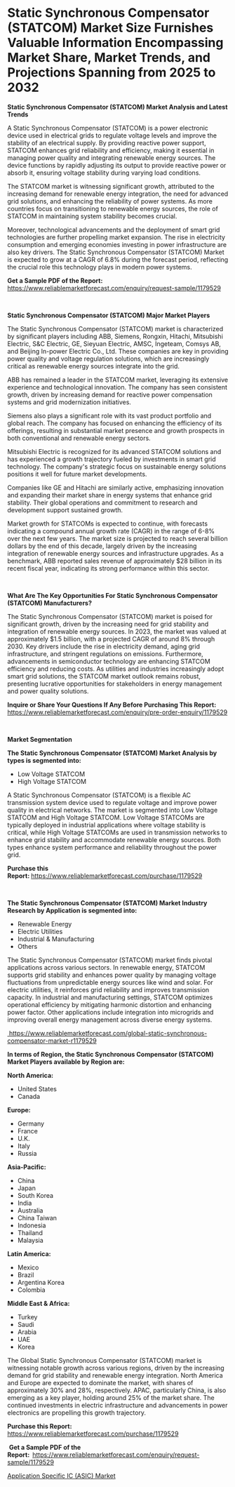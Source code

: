 <p><h1>Static Synchronous Compensator (STATCOM) Market Size Furnishes Valuable Information Encompassing Market Share, Market Trends, and Projections Spanning from 2025 to 2032</h1></p><p><strong>Static Synchronous Compensator (STATCOM) Market Analysis and Latest Trends</strong></p>
<p><p>A Static Synchronous Compensator (STATCOM) is a power electronic device used in electrical grids to regulate voltage levels and improve the stability of an electrical supply. By providing reactive power support, STATCOM enhances grid reliability and efficiency, making it essential in managing power quality and integrating renewable energy sources. The device functions by rapidly adjusting its output to provide reactive power or absorb it, ensuring voltage stability during varying load conditions.</p><p>The STATCOM market is witnessing significant growth, attributed to the increasing demand for renewable energy integration, the need for advanced grid solutions, and enhancing the reliability of power systems. As more countries focus on transitioning to renewable energy sources, the role of STATCOM in maintaining system stability becomes crucial. </p><p>Moreover, technological advancements and the deployment of smart grid technologies are further propelling market expansion. The rise in electricity consumption and emerging economies investing in power infrastructure are also key drivers. The Static Synchronous Compensator (STATCOM) Market is expected to grow at a CAGR of 6.8% during the forecast period, reflecting the crucial role this technology plays in modern power systems.</p></p>
<p><strong>Get a Sample PDF of the Report:&nbsp;</strong> <a href="https://www.reliablemarketforecast.com/enquiry/request-sample/1179529?utm_campaign=1102&utm_medium=2&utm_source=Github&utm_content=ia&utm_term=13022025&utm_id=static-synchronous-compensator-statcom">https://www.reliablemarketforecast.com/enquiry/request-sample/1179529</a></p>
<p>&nbsp;</p>
<p><strong>Static Synchronous Compensator (STATCOM) Major Market Players</strong></p>
<p><p>The Static Synchronous Compensator (STATCOM) market is characterized by significant players including ABB, Siemens, Rongxin, Hitachi, Mitsubishi Electric, S&C Electric, GE, Sieyuan Electric, AMSC, Ingeteam, Comsys AB, and Beijing In-power Electric Co., Ltd. These companies are key in providing power quality and voltage regulation solutions, which are increasingly critical as renewable energy sources integrate into the grid.</p><p>ABB has remained a leader in the STATCOM market, leveraging its extensive experience and technological innovation. The company has seen consistent growth, driven by increasing demand for reactive power compensation systems and grid modernization initiatives. </p><p>Siemens also plays a significant role with its vast product portfolio and global reach. The company has focused on enhancing the efficiency of its offerings, resulting in substantial market presence and growth prospects in both conventional and renewable energy sectors.</p><p>Mitsubishi Electric is recognized for its advanced STATCOM solutions and has experienced a growth trajectory fueled by investments in smart grid technology. The company's strategic focus on sustainable energy solutions positions it well for future market developments.</p><p>Companies like GE and Hitachi are similarly active, emphasizing innovation and expanding their market share in energy systems that enhance grid stability. Their global operations and commitment to research and development support sustained growth.</p><p>Market growth for STATCOMs is expected to continue, with forecasts indicating a compound annual growth rate (CAGR) in the range of 6-8% over the next few years. The market size is projected to reach several billion dollars by the end of this decade, largely driven by the increasing integration of renewable energy sources and infrastructure upgrades. As a benchmark, ABB reported sales revenue of approximately $28 billion in its recent fiscal year, indicating its strong performance within this sector.</p></p>
<p>&nbsp;</p>
<p><strong>What Are The Key Opportunities For Static Synchronous Compensator (STATCOM) Manufacturers?</strong></p>
<p><p>The Static Synchronous Compensator (STATCOM) market is poised for significant growth, driven by the increasing need for grid stability and integration of renewable energy sources. In 2023, the market was valued at approximately $1.5 billion, with a projected CAGR of around 8% through 2030. Key drivers include the rise in electricity demand, aging grid infrastructure, and stringent regulations on emissions. Furthermore, advancements in semiconductor technology are enhancing STATCOM efficiency and reducing costs. As utilities and industries increasingly adopt smart grid solutions, the STATCOM market outlook remains robust, presenting lucrative opportunities for stakeholders in energy management and power quality solutions.</p></p>
<p><strong>Inquire or Share Your Questions If Any Before Purchasing This Report:</strong> <a href="https://www.reliablemarketforecast.com/enquiry/pre-order-enquiry/1179529?utm_campaign=1102&utm_medium=2&utm_source=Github&utm_content=ia&utm_term=13022025&utm_id=static-synchronous-compensator-statcom">https://www.reliablemarketforecast.com/enquiry/pre-order-enquiry/1179529</a></p>
<p>&nbsp;</p>
<p><strong>Market Segmentation</strong></p>
<p><strong>The Static Synchronous Compensator (STATCOM) Market Analysis by types is segmented into:</strong></p>
<p><ul><li>Low Voltage STATCOM</li><li>High Voltage STATCOM</li></ul></p>
<p><p>A Static Synchronous Compensator (STATCOM) is a flexible AC transmission system device used to regulate voltage and improve power quality in electrical networks. The market is segmented into Low Voltage STATCOM and High Voltage STATCOM. Low Voltage STATCOMs are typically deployed in industrial applications where voltage stability is critical, while High Voltage STATCOMs are used in transmission networks to enhance grid stability and accommodate renewable energy sources. Both types enhance system performance and reliability throughout the power grid.</p></p>
<p><strong>Purchase this Report:&nbsp;</strong><a href="https://www.reliablemarketforecast.com/purchase/1179529?utm_campaign=1102&utm_medium=2&utm_source=Github&utm_content=ia&utm_term=13022025&utm_id=static-synchronous-compensator-statcom">https://www.reliablemarketforecast.com/purchase/1179529</a></p>
<p>&nbsp;</p>
<p><strong>The Static Synchronous Compensator (STATCOM) Market Industry Research by Application is segmented into:</strong></p>
<p><ul><li>Renewable Energy</li><li>Electric Utilities</li><li>Industrial & Manufacturing</li><li>Others</li></ul></p>
<p><p>The Static Synchronous Compensator (STATCOM) market finds pivotal applications across various sectors. In renewable energy, STATCOM supports grid stability and enhances power quality by managing voltage fluctuations from unpredictable energy sources like wind and solar. For electric utilities, it reinforces grid reliability and improves transmission capacity. In industrial and manufacturing settings, STATCOM optimizes operational efficiency by mitigating harmonic distortion and enhancing power factor. Other applications include integration into microgrids and improving overall energy management across diverse energy systems.</p></p>
<p><a href="https://www.reliablemarketforecast.com/global-static-synchronous-compensator-market-r1179529?utm_campaign=1102&utm_medium=2&utm_source=Github&utm_content=ia&utm_term=13022025&utm_id=static-synchronous-compensator-statcom">&nbsp;https://www.reliablemarketforecast.com/global-static-synchronous-compensator-market-r1179529</a></p>
<p><strong>In terms of Region, the Static Synchronous Compensator (STATCOM) Market Players available by Region are:</strong></p>
<p>
    <p> <strong> North America: </strong>
        <ul>
            <li>United States</li>
            <li>Canada</li>
        </ul>
        </p> 
    <p> <strong> Europe: </strong>
        <ul>
            <li>Germany</li>
            <li>France</li>
            <li>U.K.</li>
            <li>Italy</li>
            <li>Russia</li>
        </ul>
        </p> 
    <p> <strong> Asia-Pacific: </strong>
        <ul>
            <li>China</li>
            <li>Japan</li>
            <li>South Korea</li>
            <li>India</li>
            <li>Australia</li>
            <li>China Taiwan</li>
            <li>Indonesia</li>
            <li>Thailand</li>
            <li>Malaysia</li>
        </ul>
        </p> 
    <p> <strong> Latin America: </strong>
        <ul>
            <li>Mexico</li>
            <li>Brazil</li>
            <li>Argentina Korea</li>
            <li>Colombia</li>
        </ul>
        </p> 
    <p> <strong> Middle East & Africa: </strong>
        <ul>
            <li>Turkey</li>
            <li>Saudi</li>
            <li>Arabia</li>
            <li>UAE</li>
            <li>Korea</li>
        </ul>
    </p>
    </p>
<p><p>The Global Static Synchronous Compensator (STATCOM) market is witnessing notable growth across various regions, driven by the increasing demand for grid stability and renewable energy integration. North America and Europe are expected to dominate the market, with shares of approximately 30% and 28%, respectively. APAC, particularly China, is also emerging as a key player, holding around 25% of the market share. The continued investments in electric infrastructure and advancements in power electronics are propelling this growth trajectory.</p></p>
<p><strong>Purchase this Report: </strong><a href="https://www.reliablemarketforecast.com/purchase/1179529?utm_campaign=1102&utm_medium=2&utm_source=Github&utm_content=ia&utm_term=13022025&utm_id=static-synchronous-compensator-statcom">https://www.reliablemarketforecast.com/purchase/1179529</a></p>
<p>&nbsp;<strong>Get a Sample PDF of the Report:&nbsp;&nbsp;</strong><a href="https://www.reliablemarketforecast.com/enquiry/request-sample/1179529?utm_campaign=1102&utm_medium=2&utm_source=Github&utm_content=ia&utm_term=13022025&utm_id=static-synchronous-compensator-statcom">https://www.reliablemarketforecast.com/enquiry/request-sample/1179529</a></p>
<p><strong></strong></p>
<p><p><a href="https://github.com/vimar16th/Market-Research-Report-List-7/blob/main/application-specific-ic-asic-market.md?utm_campaign=1102&utm_medium=2&utm_source=Github&utm_content=ia&utm_term=13022025&utm_id=static-synchronous-compensator-statcom">Application Specific IC (ASIC) Market</a></p></p>